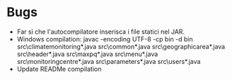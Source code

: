 # Bugs
- Far sì che l'autocompilatore inserisca i file statici nel JAR.
- Windows compilation: javac -encoding UTF-8 -cp bin -d bin src\climatemonitoring\*.java src\common\*.java src\geographicarea\*.java src\header\*.java src\maxpq\*.java src\menu\*.java src\monitoringcentre\*.java src\parameters\*.java src\users\*.java
- Update READMe compilation
